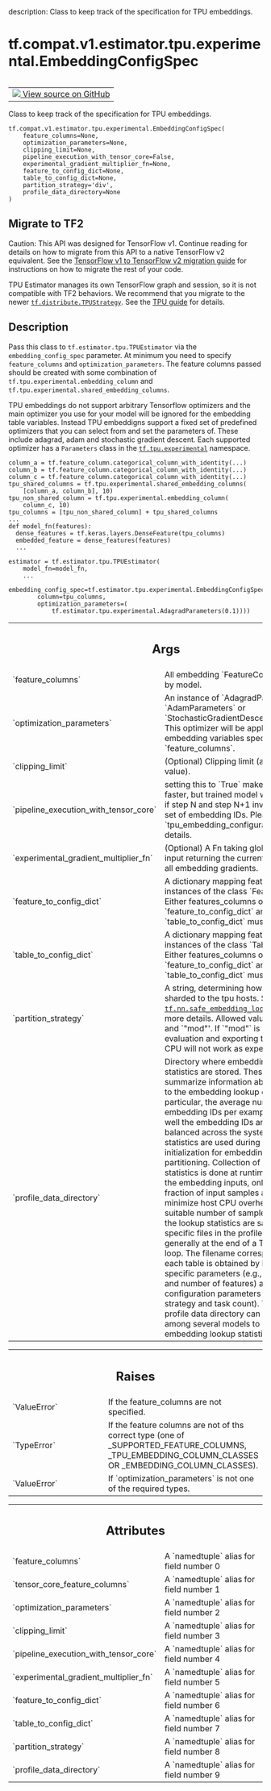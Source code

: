 description: Class to keep track of the specification for TPU embeddings.

<div itemscope itemtype="http://developers.google.com/ReferenceObject">
<meta itemprop="name" content="tf.compat.v1.estimator.tpu.experimental.EmbeddingConfigSpec" />
<meta itemprop="path" content="Stable" />
<meta itemprop="property" content="__new__"/>
</div>

# tf.compat.v1.estimator.tpu.experimental.EmbeddingConfigSpec

<!-- Insert buttons and diff -->

<table class="tfo-notebook-buttons tfo-api nocontent" align="left">
<td>
  <a target="_blank" href="https://github.com/tensorflow/estimator/tree/master/tensorflow_estimator/python/estimator/tpu/_tpu_estimator_embedding.py#L201-L386">
    <img src="https://www.tensorflow.org/images/GitHub-Mark-32px.png" />
    View source on GitHub
  </a>
</td>
</table>



Class to keep track of the specification for TPU embeddings.

<pre class="devsite-click-to-copy prettyprint lang-py tfo-signature-link">
<code>tf.compat.v1.estimator.tpu.experimental.EmbeddingConfigSpec(
    feature_columns=None,
    optimization_parameters=None,
    clipping_limit=None,
    pipeline_execution_with_tensor_core=False,
    experimental_gradient_multiplier_fn=None,
    feature_to_config_dict=None,
    table_to_config_dict=None,
    partition_strategy=&#x27;div&#x27;,
    profile_data_directory=None
)
</code></pre>





 <section><devsite-expandable expanded>
 <h2 class="showalways">Migrate to TF2</h2>

Caution: This API was designed for TensorFlow v1.
Continue reading for details on how to migrate from this API to a native
TensorFlow v2 equivalent. See the
[TensorFlow v1 to TensorFlow v2 migration guide](https://www.tensorflow.org/guide/migrate)
for instructions on how to migrate the rest of your code.

TPU Estimator manages its own TensorFlow graph and session, so it is not
compatible with TF2 behaviors. We recommend that you migrate to the newer
<a href="../../../../../../tf/distribute/TPUStrategy.md"><code>tf.distribute.TPUStrategy</code></a>. See the
[TPU guide](https://www.tensorflow.org/guide/tpu) for details.


 </aside></devsite-expandable></section>

<h2>Description</h2>

<!-- Placeholder for "Used in" -->

Pass this class to `tf.estimator.tpu.TPUEstimator` via the
`embedding_config_spec` parameter. At minimum you need to specify
`feature_columns` and `optimization_parameters`. The feature columns passed
should be created with some combination of
`tf.tpu.experimental.embedding_column` and
`tf.tpu.experimental.shared_embedding_columns`.

TPU embeddings do not support arbitrary Tensorflow optimizers and the
main optimizer you use for your model will be ignored for the embedding table
variables. Instead TPU embeddigns support a fixed set of predefined optimizers
that you can select from and set the parameters of. These include adagrad,
adam and stochastic gradient descent. Each supported optimizer has a
`Parameters` class in the <a href="../../../../../../tf/tpu/experimental.md"><code>tf.tpu.experimental</code></a> namespace.

```
column_a = tf.feature_column.categorical_column_with_identity(...)
column_b = tf.feature_column.categorical_column_with_identity(...)
column_c = tf.feature_column.categorical_column_with_identity(...)
tpu_shared_columns = tf.tpu.experimental.shared_embedding_columns(
    [column_a, column_b], 10)
tpu_non_shared_column = tf.tpu.experimental.embedding_column(
    column_c, 10)
tpu_columns = [tpu_non_shared_column] + tpu_shared_columns
...
def model_fn(features):
  dense_features = tf.keras.layers.DenseFeature(tpu_columns)
  embedded_feature = dense_features(features)
  ...

estimator = tf.estimator.tpu.TPUEstimator(
    model_fn=model_fn,
    ...
    embedding_config_spec=tf.estimator.tpu.experimental.EmbeddingConfigSpec(
        column=tpu_columns,
        optimization_parameters=(
            tf.estimator.tpu.experimental.AdagradParameters(0.1))))
```



<!-- Tabular view -->
 <table class="responsive fixed orange">
<colgroup><col width="214px"><col></colgroup>
<tr><th colspan="2"><h2 class="add-link">Args</h2></th></tr>

<tr>
<td>
`feature_columns`
</td>
<td>
All embedding `FeatureColumn`s used by model.
</td>
</tr><tr>
<td>
`optimization_parameters`
</td>
<td>
An instance of `AdagradParameters`,
`AdamParameters` or `StochasticGradientDescentParameters`. This
optimizer will be applied to all embedding variables specified by
`feature_columns`.
</td>
</tr><tr>
<td>
`clipping_limit`
</td>
<td>
(Optional) Clipping limit (absolute value).
</td>
</tr><tr>
<td>
`pipeline_execution_with_tensor_core`
</td>
<td>
setting this to `True` makes training
faster, but trained model will be different if step N and step N+1
involve the same set of embedding IDs. Please see
`tpu_embedding_configuration.proto` for details.
</td>
</tr><tr>
<td>
`experimental_gradient_multiplier_fn`
</td>
<td>
(Optional) A Fn taking global step as
input returning the current multiplier for all embedding gradients.
</td>
</tr><tr>
<td>
`feature_to_config_dict`
</td>
<td>
A dictionary mapping feature names to instances of
the class `FeatureConfig`. Either features_columns or the pair of
`feature_to_config_dict` and `table_to_config_dict` must be specified.
</td>
</tr><tr>
<td>
`table_to_config_dict`
</td>
<td>
A dictionary mapping feature names to instances of
the class `TableConfig`. Either features_columns or the pair of
`feature_to_config_dict` and `table_to_config_dict` must be specified.
</td>
</tr><tr>
<td>
`partition_strategy`
</td>
<td>
A string, determining how tensors are sharded to the
tpu hosts. See <a href="../../../../../../tf/nn/safe_embedding_lookup_sparse.md"><code>tf.nn.safe_embedding_lookup_sparse</code></a> for more details.
Allowed value are `"div"` and `"mod"'. If `"mod"` is used, evaluation
and exporting the model to CPU will not work as expected.
</td>
</tr><tr>
<td>
`profile_data_directory`
</td>
<td>
Directory where embedding lookup statistics are
stored. These statistics summarize information about the inputs to the
embedding lookup operation, in particular, the average number of
embedding IDs per example and how well the embedding IDs are load
balanced across the system. The lookup statistics are used during TPU
initialization for embedding table partitioning. Collection of lookup
statistics is done at runtime by  profiling the embedding inputs, only a
small fraction of input samples are profiled to minimize host CPU
overhead. Once a suitable number of samples are profiled, the lookup
statistics are saved to table-specific files in the profile data
directory generally at the end of a TPU training loop. The filename
corresponding to each table is obtained by hashing table specific
parameters (e.g., table name and number of features) and global
configuration parameters (e.g., sharding strategy and task count). The
same profile data directory can be shared among several models to reuse
embedding lookup statistics.
</td>
</tr>
</table>



<!-- Tabular view -->
 <table class="responsive fixed orange">
<colgroup><col width="214px"><col></colgroup>
<tr><th colspan="2"><h2 class="add-link">Raises</h2></th></tr>

<tr>
<td>
`ValueError`
</td>
<td>
If the feature_columns are not specified.
</td>
</tr><tr>
<td>
`TypeError`
</td>
<td>
If the feature columns are not of ths correct type (one of
_SUPPORTED_FEATURE_COLUMNS, _TPU_EMBEDDING_COLUMN_CLASSES OR
_EMBEDDING_COLUMN_CLASSES).
</td>
</tr><tr>
<td>
`ValueError`
</td>
<td>
If `optimization_parameters` is not one of the required types.
</td>
</tr>
</table>





<!-- Tabular view -->
 <table class="responsive fixed orange">
<colgroup><col width="214px"><col></colgroup>
<tr><th colspan="2"><h2 class="add-link">Attributes</h2></th></tr>

<tr>
<td>
`feature_columns`
</td>
<td>
A `namedtuple` alias for field number 0
</td>
</tr><tr>
<td>
`tensor_core_feature_columns`
</td>
<td>
A `namedtuple` alias for field number 1
</td>
</tr><tr>
<td>
`optimization_parameters`
</td>
<td>
A `namedtuple` alias for field number 2
</td>
</tr><tr>
<td>
`clipping_limit`
</td>
<td>
A `namedtuple` alias for field number 3
</td>
</tr><tr>
<td>
`pipeline_execution_with_tensor_core`
</td>
<td>
A `namedtuple` alias for field number 4
</td>
</tr><tr>
<td>
`experimental_gradient_multiplier_fn`
</td>
<td>
A `namedtuple` alias for field number 5
</td>
</tr><tr>
<td>
`feature_to_config_dict`
</td>
<td>
A `namedtuple` alias for field number 6
</td>
</tr><tr>
<td>
`table_to_config_dict`
</td>
<td>
A `namedtuple` alias for field number 7
</td>
</tr><tr>
<td>
`partition_strategy`
</td>
<td>
A `namedtuple` alias for field number 8
</td>
</tr><tr>
<td>
`profile_data_directory`
</td>
<td>
A `namedtuple` alias for field number 9
</td>
</tr>
</table>



